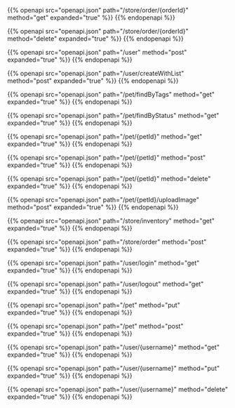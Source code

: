 {{% openapi src="openapi.json" path="/store/order/{orderId}" method="get" expanded="true" %}}
{{% endopenapi %}}

{{% openapi src="openapi.json" path="/store/order/{orderId}" method="delete" expanded="true" %}}
{{% endopenapi %}}

{{% openapi src="openapi.json" path="/user" method="post" expanded="true" %}}
{{% endopenapi %}}

{{% openapi src="openapi.json" path="/user/createWithList" method="post" expanded="true" %}}
{{% endopenapi %}}

{{% openapi src="openapi.json" path="/pet/findByTags" method="get" expanded="true" %}}
{{% endopenapi %}}

{{% openapi src="openapi.json" path="/pet/findByStatus" method="get" expanded="true" %}}
{{% endopenapi %}}

{{% openapi src="openapi.json" path="/pet/{petId}" method="get" expanded="true" %}}
{{% endopenapi %}}

{{% openapi src="openapi.json" path="/pet/{petId}" method="post" expanded="true" %}}
{{% endopenapi %}}

{{% openapi src="openapi.json" path="/pet/{petId}" method="delete" expanded="true" %}}
{{% endopenapi %}}

{{% openapi src="openapi.json" path="/pet/{petId}/uploadImage" method="post" expanded="true" %}}
{{% endopenapi %}}

{{% openapi src="openapi.json" path="/store/inventory" method="get" expanded="true" %}}
{{% endopenapi %}}

{{% openapi src="openapi.json" path="/store/order" method="post" expanded="true" %}}
{{% endopenapi %}}

{{% openapi src="openapi.json" path="/user/login" method="get" expanded="true" %}}
{{% endopenapi %}}

{{% openapi src="openapi.json" path="/user/logout" method="get" expanded="true" %}}
{{% endopenapi %}}

{{% openapi src="openapi.json" path="/pet" method="put" expanded="true" %}}
{{% endopenapi %}}

{{% openapi src="openapi.json" path="/pet" method="post" expanded="true" %}}
{{% endopenapi %}}

{{% openapi src="openapi.json" path="/user/{username}" method="get" expanded="true" %}}
{{% endopenapi %}}

{{% openapi src="openapi.json" path="/user/{username}" method="put" expanded="true" %}}
{{% endopenapi %}}

{{% openapi src="openapi.json" path="/user/{username}" method="delete" expanded="true" %}}
{{% endopenapi %}}

